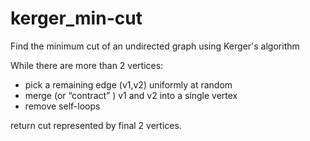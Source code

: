 # kerger_min-cut
Find the minimum cut of an undirected graph using Kerger's algorithm

While there are more than 2 vertices:
- pick a remaining edge (v1,v2) uniformly at random
- merge (or “contract” ) v1 and v2 into a single vertex
- remove self-loops

return cut represented by final 2 vertices.
